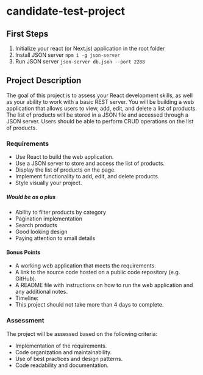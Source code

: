# candidate-test-project

## First Steps

1. Initialize your react (or Next.js) application in the root folder
2. Install JSON server
```npm i -g json-server```
3. Run JSON server
```json-server db.json --port 2288```


## Project Description

The goal of this project is to assess your React development skills, as well as your ability to work with a basic REST server. You will be building a web application that allows users to view, add, edit, and delete a list of products. The list of products will be stored in a JSON file and accessed through a JSON server. Users should be able to perform CRUD operations on the list of products.

### Requirements

- Use React to build the web application.
- Use a JSON server to store and access the list of products.
- Display the list of products on the page.
- Implement functionality to add, edit, and delete products.
- Style visually your project.

##### Would be as a plus

- Ability to filter products by category
- Pagination implementation
- Search products
- Good looking design
- Paying attention to small details

#### Bonus Points

- A working web application that meets the requirements.
- A link to the source code hosted on a public code repository (e.g. GitHub).
- A README file with instructions on how to run the web application and any additional notes.
- Timeline:
- This project should not take more than 4 days to complete.

### Assessment

The project will be assessed based on the following criteria:

- Implementation of the requirements.
- Code organization and maintainability.
- Use of best practices and design patterns.
- Code readability and documentation.

